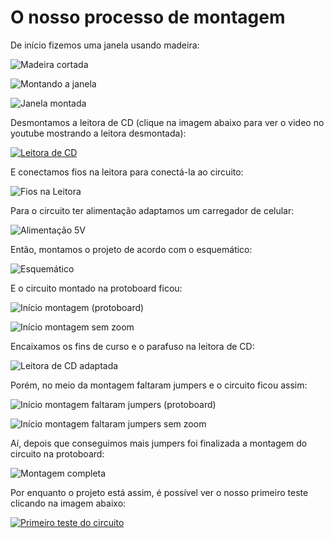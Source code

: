 # O nosso processo de montagem

De início fizemos uma janela usando madeira:

![Madeira cortada](imagens/Madeira_Cortada.jpeg)

![Montando a janela](imagens/Exemplo_de_como_ficaria_janela.jpeg)

![Janela montada](imagens/Montagem_completa_da_janela.jpg)

Desmontamos a leitora de CD (clique na imagem abaixo para ver o video no youtube mostrando a leitora desmontada):

[![Leitora de CD](http://img.youtube.com/vi/qOR3gVlzI5w/0.jpg)](http://www.youtube.com/watch?v=qOR3gVlzI5w)

E conectamos fios na leitora para conectá-la ao circuito:

![Fios na Leitora](imagens/08_02_Fios_na_leitora.jpg)

Para o circuito ter alimentação adaptamos um carregador de celular:

![Alimentação 5V](imagens/08_02_Alimentação_5V.jpg)

Então, montamos o projeto de acordo com o esquemático:

![Esquemático](imagens/esquematico.jpg)

E o circuito montado na protoboard ficou:

![Início montagem (protoboard)](imagens/08_02_Inicio_montagem_protoboard.jpg)

![Início montagem sem zoom](imagens/08_02_Inicio_montagem.jpg)

Encaixamos os fins de curso e o parafuso na leitora de CD: 

![Leitora de CD adaptada](imagens/20_02_Encaixe_dos_fim_de_curso_e_parafuso.jpg)

Porém, no meio da montagem faltaram jumpers e o circuito ficou assim:

![Início montagem faltaram jumpers (protoboard)](imagens/20_02_Zoom_(JUMPERS_ACABARAM).jpg)

![Início montagem faltaram jumpers sem zoom](imagens/20_02_Protoboard_(JUMPERS_ACABARAM).jpg)

Aí, depois que conseguimos mais jumpers foi finalizada a montagem do circuito na protoboard:

![Montagem completa](imagens/23_02_Montagem_98.jpg)

Por enquanto o projeto está assim, é possível ver o nosso primeiro teste clicando na imagem abaixo:

[![Primeiro teste do circuito](http://img.youtube.com/vi/uPhd9lKzm1s/0.jpg)](http://www.youtube.com/watch?v=uPhd9lKzm1s)

